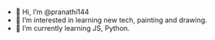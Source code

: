 - 👋 Hi, I’m @pranathi144
- 👀 I’m interested in learning new tech, painting and drawing.
- 🌱 I’m currently learning JS, Python.

<!---
pranathi144/pranathi144 is a ✨ special ✨ repository because its `README.md` (this file) appears on your GitHub profile.
You can click the Preview link to take a look at your changes.
--->
